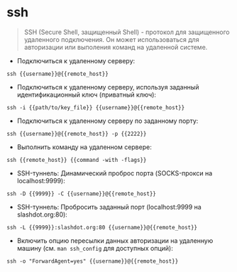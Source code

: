 # ssh

> SSH (Secure Shell, защищенный Shell) - протокол для защищенного удаленного подключения.
> Он может использоваться для авторизации или выполения команд на удаленной системе.

- Подключиться к удаленному серверу:

`ssh {{username}}@{{remote_host}}`

- Подключиться к удаленному серверу, используя заданный идентификационный ключ (приватный ключ):

`ssh -i {{path/to/key_file}} {{username}}@{{remote_host}}`

- Подключиться к удаленному серверу по заданному порту:

`ssh {{username}}@{{remote_host}} -p {{2222}}`

- Выполнить команду на удаленном сервере:

`ssh {{remote_host}} {{command -with -flags}}`

- SSH-туннель: Динамический проброс порта (SOCKS-прокси на localhost:9999):

`ssh -D {{9999}} -C {{username}}@{{remote_host}}`

- SSH-туннель: Пробросить заданный порт (localhost:9999 на slashdot.org:80):

`ssh -L {{9999}}:slashdot.org:80 {{username}}@{{remote_host}}`

- Включить опцию пересылки данных авторизации на удаленную машину (см. `man ssh_config` для доступных опций):

`ssh -o "ForwardAgent=yes" {{username}}@{{remote_host}}`
